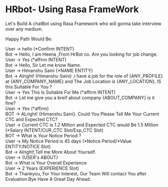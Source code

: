 # HRbot- Using Rasa FrameWork

Let's Build A chatBot using Rasa Framework who will gonna take interview over any medium.

Happy Path Would Be:

User -> hello (*Confirm INTENT) </br>
Bot -> Hello, I am Heena ,From HrBot co. Are you looking for job change. </br>
User -> Yes (*affirm INTENT) </br>
Bot -> Hello, Sir Let me know Name. </br>
User -> Himanshu Saini {*NAME ENTITY} </br>
Bot -> Alright! {Himanshu Saini} ,i have a job for the role of {ANY_PROFILE} at {ANY_COMPANY_NAME} and The Job Location is {ANY_LOCATION}, IS this Suitable For You ? </br>
User -> Yes This Is Suitable For Me (*affirm INTENT) </br>
Bot -> Let me give you a breif about company {ABOUT_COMPANY} is it fine? </br>
User -> Yes (*affirm)</br>
BOT -> ALright! {Himanshu Saini}. Could You Please Tell Me Your Current CTC and Expected CTC?</br>
User -> Current CTC is 1.2 Million and Expected CTC would Be 1.5 Million (*Salary INTENT/CUR_CTC Slot/Exp_CTC Slot)</br>
BOT -> What is Your Notice Period ?</br>
User -> My Notice Period is 45 days (*Notice Period/*Value ENTITY/NOTICE Slot)</br>
Bot -> Alright!,Tell me More About Yourself.</br>
User -> {USER's ABOUT}</br>
Bot -> What is Your Overall Experience</br>
User -> 2 Years (EXPERIENCE Slot)</br>
Bot -> Thankyou, For Your Interest, Our Team Will contact You after Evaluation.Bye Have A Great Day Ahead. </br>
